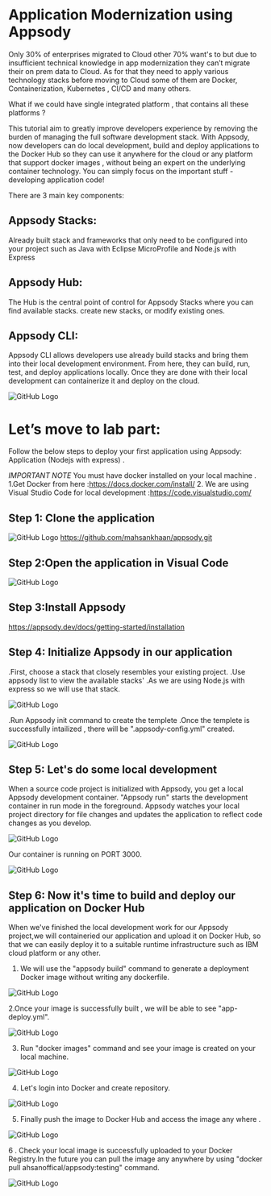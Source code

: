 # Application Modernization using Appsody 


Only 30% of enterprises migrated to Cloud other 70% want's to but due to insufficient technical knowledge in app modernization they can’t migrate their on prem data to Cloud. As for that they need to apply various technology stacks before moving to Cloud some of them are Docker, Containerization, Kubernetes , CI/CD and many others.

What if we could have single integrated platform , that contains all these platforms  ? 

This tutorial aim to greatly improve developers experience by removing the burden of managing the full software development stack. With Appsody, now developers can do local development, build and deploy applications to the Docker Hub so they can use it anywhere for the cloud or any platform that support docker images , without being an expert on the underlying container technology. You can simply focus on the important stuff - developing application code!

There are 3 main key components:

## Appsody Stacks:
Already built stack and frameworks that only need to be configured into your project such as Java with Eclipse MicroProfile and Node.js with Express

## Appsody Hub:
The Hub is the central point of control for Appsody Stacks where you can find available stacks. create new stacks, or modify existing ones. 

## Appsody CLI:
Appsody CLI allows developers use already build stacks and  bring them into their local development environment. From here, they can build, run, test, and deploy applications locally. Once they are done with their local development can containerize it and deploy on the cloud.


![GitHub Logo](images/appsodystack.png)



# Let’s move to lab part:
Follow the below steps to deploy your first application using Appsody:
Application (Nodejs with express) . 

*IMPORTANT NOTE*
You must have docker installed on your local machine . 
1.Get Docker from here :https://docs.docker.com/install/
2. We are using Visual Studio Code for local development :https://code.visualstudio.com/


## Step 1: Clone the application
![GitHub Logo](images/s1.png)
https://github.com/mahsankhaan/appsody.git

## Step 2:Open the application in Visual Code
![GitHub Logo](images/s2.png)

## Step 3:Install Appsody
https://appsody.dev/docs/getting-started/installation

## Step 4: Initialize Appsody in our application
 .First, choose a stack that closely resembles your existing project.
 .Use appsody list to view the available stacks'
 .As we are using Node.js with express so we will use that stack.
 
![GitHub Logo](images/s4.png)

 .Run Appsody init command to create the templete
 .Once the templete is successfully intailized , there will be  ".appsody-config.yml" created.


![GitHub Logo](images/s5.png)

## Step 5: Let's do some local development

When a source code project is initialized with Appsody, you get a local Appsody development container. "Appsody run" starts the development container in run mode in the foreground. Appsody watches your local project directory for file changes and updates the application to reflect code changes as you develop.

![GitHub Logo](images/s6.png)

Our container is running on PORT 3000.

![GitHub Logo](images/s7.png)


## Step 6: Now it's time to build and deploy our application on Docker Hub
When we've finished the local development work for our Appsody project,we will containeried our application and upload it on Docker Hub, so that we can easily deploy it to a suitable runtime infrastructure such as IBM cloud platform or any other.

1. We will use the "appsody build" command to generate a deployment Docker image without writing any dockerfile.

![GitHub Logo](images/s8.png)


2.Once your image is successfully built , we will be able to see "app-deploy.yml".

![GitHub Logo](images/s9.png)

3. Run "docker images" command and see your image is created on your local machine.

![GitHub Logo](images/s10.png)


4. Let's login into Docker and create repository.

![GitHub Logo](images/s11.png)

5. Finally push the image to Docker Hub and access the image any where .

![GitHub Logo](images/s12.png)

6 . Check your local image is successfully uploaded to your Docker Registry.In the future you can pull the image any anywhere by using "docker pull ahsanoffical/appsody:testing" command.

 ![GitHub Logo](images/s13.png)


